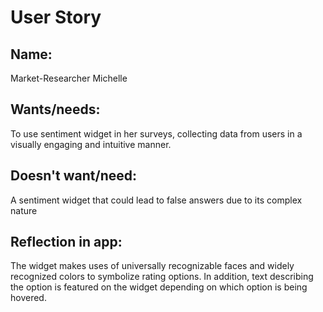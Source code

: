 # User Story

## Name:

Market-Researcher Michelle

## Wants/needs:

To use sentiment widget in her surveys, collecting data from users in a visually engaging and intuitive manner.

## Doesn't want/need:

A sentiment widget that could lead to false answers due to its complex nature

## Reflection in app:

The widget makes uses of universally recognizable faces and widely recognized colors to symbolize rating options. In addition, text describing the option is featured on the widget depending on which option is being hovered.
